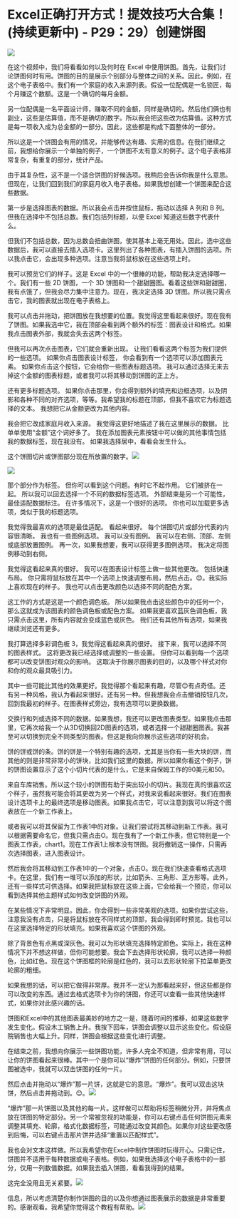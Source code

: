 # Excel正确打开方式！提效技巧大合集！(持续更新中) - P29：29）创建饼图 

![](img/c335e2a737e3c47dadb54e9f941d04fa_0.png)

在这个视频中，我们将看看如何以及何时在 Excel 中使用饼图。首先，让我们讨论饼图何时有用。饼图的目的是展示个别部分与整体之间的关系。因此，例如，在这个电子表格中。我们有一个家庭的收入来源列表。假设一位配偶是一名锁匠，每个月赚这个数额。这是一个确切的每月金额。

另一位配偶是一名平面设计师，赚取不同的金额，同样是确切的。然后他们俩也有副业，这些是估算值，而不是确切的数字。所以我会把这些改为估算值。这种方式是每一项收入成为总金额的一部分。因此，这些都是构成下面整体的一部分。

所以这是一个饼图会有用的情况，并能够传达有趣、实用的信息。在我们继续之前，我想给你展示一个单独的例子，一个饼图不太有意义的例子。这个电子表格非常复杂，有重复的部分，统计产品。

由于其复杂性，这不是一个适合饼图的好候选项。我稍后会告诉你我是什么意思。但现在，让我们回到我们的家庭月收入电子表格。如果我想创建一个饼图来配合这些数据。

第一步是选择图表的数据。所以我会点击并按住鼠标，拖动以选择 A 列和 B 列。但我在选择中不包括总数。我们包括列标题，以便 Excel 知道这些数字代表什么。

但我们不包括总数，因为总数会扭曲饼图，使其基本上毫无用处。因此，选中这些数据后，我可以直接去插入选项卡。这里列出了各种图表，有插入饼图的选项。所以我点击它，会出现多种选项。注意当我将鼠标放在这些选项上时。

我可以预览它们的样子。这是 Excel 中的一个很棒的功能，帮助我决定选择哪一个。我们有一些 2D 饼图，一个 3D 饼图和一个甜甜圈图。看着这些饼和甜甜圈，我有点饿了，但我会尽力集中注意力。现在，我决定选择 3D 饼图。所以我只需点击它，我的图表就出现在电子表格上。

我可以点击并拖动，把饼图放在我想要的位置。我觉得这里看起来很好。现在我有了饼图。如果我选中它，我在顶部会看到两个额外的标签：图表设计和格式。如果我点击图表外部，我就会失去这两个标签。

但我可以再次点击图表，它们就会重新出现。 让我们看看这两个标签为我们提供的一些选项。 如果你点击图表设计标签， 你会看到有一个选项可以添加图表元素。 如果你点击这个按钮，它会给你一些图表标题选项。 我可以通过选择无来去掉这个金额的图表标题，或者我可以将其移动到饼图的正上方。

还有更多标题选项。 如果你点击那里，你会得到额外的填充和边框选项，以及阴影和各种不同的对齐选项，等等。我希望我的标题在顶部，但我不喜欢它为标题选择的文本。 我想把它从金额更改为其他内容。

我会把它改成家庭月收入来源。 我觉得这更好地描述了我在这里展示的数据。 比单单使用“金额”这个词好多了。 我在添加图表元素按钮中可以做的其他事情包括我的数据标签，现在我没有。 如果我选择居中，看看会发生什么。

这个饼图切片或饼图部分现在所放置的数字。![](img/c335e2a737e3c47dadb54e9f941d04fa_2.png)

![](img/c335e2a737e3c47dadb54e9f941d04fa_3.png)

那个部分作为标签。 但你可以看到这个问题。有时它不起作用。 它们被挤在一起。 所以我可以回去选择一个不同的数据标签选项。 外部结束是另一个可能性，最佳适配数据标注。 在许多情况下，这是一个很好的选项。 你也可以加载更多选项，类似于我的标题选项。

我觉得我最喜欢的选项是最佳适配。 看起来很好。 每个饼图切片或部分代表的内容很清晰。 我也有一些图例选项。 我可以没有图例。 我可以在右侧、顶部、左侧或底部放置图例。 再一次，如果我想要，我可以获得更多图例选项。 我决定将图例移动到右侧。

我觉得这看起来真的很好。 我可以在图表设计标签上做一些其他更改。 包括快速布局。 你只需将鼠标放在其中一个选项上快速调整布局，然后点击。😊。我实际上喜欢现在的样子。 我也可以点击更改颜色以选择不同的配色方案。

这工作的方式是这是一个颜色调色板。 所以如果我点击这些颜色中的任何一个，那么这就成为该图表的颜色调色板或配色方案。 如果我更喜欢蓝灰色调色板，我只需点击这里，所有内容就会变成蓝色或灰色。 我们还有其他所有选项，如果我继续浏览还有更多。

我打算选择多彩调色板 3，我觉得这看起来真的很好。 接下来，我可以选择不同的图表样式。 这将更改我已经选择或调整的一些设置。 但你可以看到每一个选项都可以改变饼图对观众的影响。 这取决于你展示图表的目的，以及哪个样式对你和你的观众最具吸引力。

其中一些可能比其他的效果更好。我觉得那个看起来有趣，尽管😊有点奇怪。还有另一种风格，我认为看起来很好。还有另一种。但我想我会点击撤销按钮几次，回到我最初的样子。在图表样式旁边，我有选项可以更换数据。

交换行和列或选择不同的数据。如果我想，我还可以更改图表类型。如果我点击那里，它再次给我一个从3D切换回2D图表的选项，或者选择一个甜甜圈图表。我甚至可以切换到完全不同类型的图表。但这是我向你展示这些选项的好机会。

饼的饼或饼的条。饼的饼是一个特别有趣的选项，尤其是当你有一些大块的饼，而其他的则是非常非常小的饼块，比如我们这里的数据。所以如果你看这个例子，饼的饼图设置显示了这个小切片代表的是什么，它是来自保姆工作的90美元和50。

来自车库销售。所以这个较小的饼图有助于突出较小的切片。我现在真的很喜欢这个样子，虽然我可能会将其更改为另一个样式，对我来说看起来很好。我们在图表设计选项卡上的最终选项是移动图表。如果我点击它，可以注意到我可以将这个图表放在一个新工作表上。

或者我可以将其保留为工作表1中的对象。让我们尝试将其移动到新工作表。我可以根据需要命名它，但我只需点击O。现在我有了一个新工作表，但它特别是一个图表工作表，chart1。现在工作表1上根本没有饼图。我将撤销这一操作，只需再次选择图表，进入图表设计。

然后我会将其移动到工作表1中的一个对象，点击O。现在我们快速查看格式选项卡。在这里，我们有一堆可以添加的形状，比如箭头、三角形、正方形等。此外，还有一些样式可供选择。如果我把鼠标放在这些上面，它会给我一个预览，你可以看到选择其他主题样式如何改变饼图的外观。

在某些情况下非常明显。因此，你会得到一些非常美观的选项。如果你尝试这些，注意我没有点击，只是将鼠标放在不同样式的顶部，我会得到即时预览。我也可以在这里选择特定的形状填充。如果我喜欢这个饼图的外观。

除了背景色有点黑或深灰色。我可以为形状填充选择特定颜色。实际上，我在这种情况下并不想这样做，但你可能想要。我会下去选择形状轮廓，我可以选择一种颜色，比如红色。现在这个饼图框的轮廓是红色的，我可以去形状轮廓下拉菜单更改轮廓的粗细。

如果我想的话，可以把它做得非常厚。我并不一定认为那看起来好，但这些都是你可以改变的东西。通过去格式选项卡为你的饼图，你还可以查看一些其他快速样式，如果你对此感兴趣的话。

饼图和Excel中的其他图表最美妙的地方之一是，随着时间的推移，如果这些数字发生变化。假设木工销售上升。我按下回车，饼图会调整以显示这些变化。假设庭院销售也大幅上升。同样，饼图会根据这些变化进行调整。

在结束之前，我想向你展示一些饼图功能，许多人完全不知道，但非常有用，可以让你的饼图看起来很棒。其中一个是你可以“爆炸”饼图的任何部分。例如，只要饼图被选中，我就可以双击饼图的任何一片。

然后点击并拖动以“爆炸”那一片饼，这就是它的意思。“爆炸”。我可以双击这块饼，然后点击并拖动到。😊。![](img/c335e2a737e3c47dadb54e9f941d04fa_5.png)

“爆炸”那一片饼图以及其他的每一片。这样做可以帮助将标签稍微分开，并将焦点放在饼图的特定部分。另一个常被忽视的功能是，你可以右键点击任何饼图元素来调整其填充、轮廓，格式化数据标签，可能通过改变其颜色。如果你对这些更改感到后悔，可以右键点击那片饼并选择“重置以匹配样式”。

我也会对文本这样做。所以我希望你在Excel中制作饼图时玩得开心。只需记住，饼图并不适用于每种数据或电子表格。例如，如果我选择这个电子表格中的一部分，仅用一列数值数据。如果我去插入饼图，看看我得到的结果。

这完全没用且无关紧要。![](img/c335e2a737e3c47dadb54e9f941d04fa_7.png)

信息，所以考虑清楚你制作饼图的目的以及你想通过图表展示的数据是非常重要的。感谢观看。我希望你觉得这个教程有帮助。![](img/c335e2a737e3c47dadb54e9f941d04fa_9.png)
